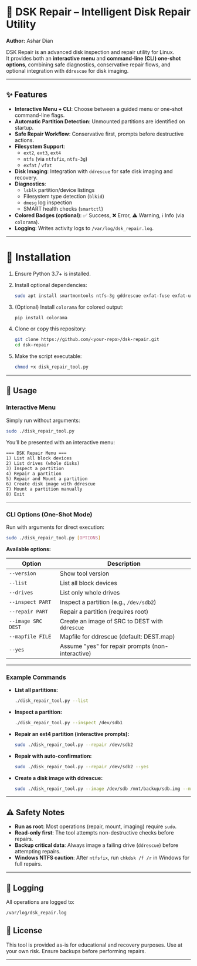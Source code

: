 # 🚀 DSK Repair – Intelligent Disk Repair Utility

**Author:** Ashar Dian  

DSK Repair is an advanced disk inspection and repair utility for Linux.  
It provides both an **interactive menu** and **command-line (CLI) one-shot options**, combining safe diagnostics, conservative repair flows, and optional integration with `ddrescue` for disk imaging.

---

## ✨ Features

- **Interactive Menu + CLI**: Choose between a guided menu or one-shot command-line flags.
- **Automatic Partition Detection**: Unmounted partitions are identified on startup.
- **Safe Repair Workflow**: Conservative first, prompts before destructive actions.
- **Filesystem Support**:
  - `ext2`, `ext3`, `ext4`
  - `ntfs` (via `ntfsfix`, `ntfs-3g`)
  - `exfat` / `vfat`
- **Disk Imaging**: Integration with `ddrescue` for safe disk imaging and recovery.
- **Diagnostics**:
  - `lsblk` partition/device listings
  - Filesystem type detection (`blkid`)
  - `dmesg` log inspection
  - SMART health checks (`smartctl`)
- **Colored Badges (optional)**: ✅ Success, ❌ Error, ⚠️ Warning, ℹ️ Info (via `colorama`).
- **Logging**: Writes activity logs to `/var/log/dsk_repair.log`.

---

# 🔧 Installation

1. Ensure Python 3.7+ is installed.
2. Install optional dependencies:
   ```bash
   sudo apt install smartmontools ntfs-3g gddrescue exfat-fuse exfat-utils dosfstools e2fsprogs


3. (Optional) Install `colorama` for colored output:

   ```bash
   pip install colorama
   ```
4. Clone or copy this repository:

   ```bash
   git clone https://github.com/<your-repo>/dsk-repair.git
   cd dsk-repair
   ```
5. Make the script executable:

   ```bash
   chmod +x disk_repair_tool.py
   ```

---

## 🚀 Usage

### Interactive Menu

Simply run without arguments:

```bash
sudo ./disk_repair_tool.py
```

You’ll be presented with an interactive menu:

```
=== DSK Repair Menu ===
1) List all block devices
2) List drives (whole disks)
3) Inspect a partition
4) Repair a partition
5) Repair and Mount a partition
6) Create disk image with ddrescue
7) Mount a partition manually
8) Exit
```

---

### CLI Options (One-Shot Mode)

Run with arguments for direct execution:

```bash
sudo ./disk_repair_tool.py [OPTIONS]
```

**Available options:**

| Option             | Description                                       |
| ------------------ | ------------------------------------------------- |
| `--version`        | Show tool version                                 |
| `--list`           | List all block devices                            |
| `--drives`         | List only whole drives                            |
| `--inspect PART`   | Inspect a partition (e.g., `/dev/sdb2`)           |
| `--repair PART`    | Repair a partition (requires root)                |
| `--image SRC DEST` | Create an image of SRC to DEST with `ddrescue`    |
| `--mapfile FILE`   | Mapfile for ddrescue (default: DEST.map)          |
| `--yes`            | Assume "yes" for repair prompts (non-interactive) |

---

### Example Commands

* **List all partitions:**

  ```bash
  ./disk_repair_tool.py --list
  ```

* **Inspect a partition:**

  ```bash
  ./disk_repair_tool.py --inspect /dev/sdb1
  ```

* **Repair an ext4 partition (interactive prompts):**

  ```bash
  sudo ./disk_repair_tool.py --repair /dev/sdb2
  ```

* **Repair with auto-confirmation:**

  ```bash
  sudo ./disk_repair_tool.py --repair /dev/sdb2 --yes
  ```

* **Create a disk image with ddrescue:**

  ```bash
  sudo ./disk_repair_tool.py --image /dev/sdb /mnt/backup/sdb.img --mapfile /mnt/backup/sdb.map
  ```

---

## ⚠️ Safety Notes

* **Run as root**: Most operations (repair, mount, imaging) require `sudo`.
* **Read-only first**: The tool attempts non-destructive checks before repairs.
* **Backup critical data**: Always image a failing drive (`ddrescue`) before attempting repairs.
* **Windows NTFS caution**: After `ntfsfix`, run `chkdsk /f /r` in Windows for full repairs.

---

## 📝 Logging

All operations are logged to:

```
/var/log/dsk_repair.log
```


## 📜 License

This tool is provided as-is for educational and recovery purposes.
Use at your own risk. Ensure backups before performing repairs.

---
